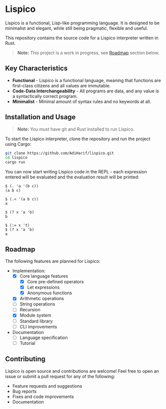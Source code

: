 # Lispico

Lispico is a functional, Lisp-like programming language. It is designed to be minimalist and elegant, while still being pragmatic, flexible and useful.

This repository contains the source code for a Lispico interpreter written in Rust.

> **Note:** This project is a work in progress, see [Roadmap](#roadmap) section below.

## Key Characteristics

- **Functional** - Lispico is a functional language, meaning that functions are first-class citizens and all values are immutable.
- **Code-Data Interchangeability** - All programs are data, and any value is a syntactically correct program.
- **Minimalist** - Minimal amount of syntax rules and no keywords at all.

## Installation and Usage

> **Note:** You must have git and Rust installed to run Lispico.

To start the Lispico interpreter, clone the repository and run the project using Cargo:

```bash
git clone https://github.com/AdiHarif/lispico.git
cd lispico
cargo run
```

You can now start writing Lispico code in the REPL - each expression entered will be evaluated and the evaluation result will be printed:
```
$ (. 'a '(b c))
(a b c)

$ (.< '(a b c))
a

$ (? x 'a 'b)
b

$ (:= x 't)
$ (? x 'a 'b)
a
```

## Roadmap

The following features are planned for Lispico:
- Implementation:
    - [x] Core language features
        - [x] Core pre-defined operators
        - [x] Let expressions
        - [x] Anonymous functions
    - [x] Arithmetic operations
    - [ ] String operations
    - [ ] Recursion
    - [x] Module system
    - [ ] Standard library
    - [ ] CLI improvements
- Documentation
    - [ ] Language specification
    - [ ] Tutorial

## Contributing

Lispico is open source and contributions are welcome! Feel free to open an issue or submit a pull request for any of the following:
- Feature requests and suggestions
- Bug reports
- Fixes and code improvements
- Documentation
